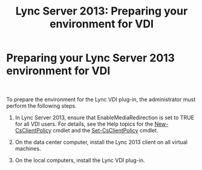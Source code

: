﻿---
title: 'Lync Server 2013: Preparing your environment for VDI'
TOCTitle: Preparing your environment for VDI
ms:assetid: a3ec2e13-1a73-4b1c-a54a-8db7d4cd50f9
ms:mtpsurl: https://technet.microsoft.com/en-us/library/JJ205154(v=OCS.15)
ms:contentKeyID: 48185052
ms.date: 07/23/2014
mtps_version: v=OCS.15
---

# Preparing your Lync Server 2013 environment for VDI

 


To prepare the environment for the Lync VDI plug-in, the administrator must perform the following steps.

1.  In Lync Server 2013, ensure that EnableMediaRedirection is set to TRUE for all VDI users. For details, see the Help topics for the [New-CsClientPolicy](https://technet.microsoft.com/en-us/library/gg425949\(v=ocs.15\)) cmdlet and the [Set-CsClientPolicy](https://technet.microsoft.com/en-us/library/gg398300\(v=ocs.15\)) cmdlet.

2.  On the data center computer, install the Lync 2013 client on all virtual machines.

3.  On the local computers, install the Lync VDI plug-in.

